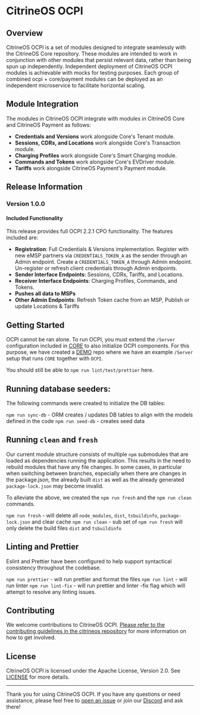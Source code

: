 # CitrineOS OCPI

## Overview

CitrineOS OCPI is a set of modules designed to integrate seamlessly with the CitrineOS Core repository. These modules are intended to work in conjunction with other modules that persist relevant data, rather than being spun up independently. Independent deployment of CitrineOS OCPI modules is achievable with mocks for testing purposes. Each group of combined ocpi + core/payment modules can be deployed as an independent microservice to facilitate horizontal scaling.

## Module Integration

The modules in CitrineOS OCPI integrate with modules in CitrineOS Core and CitrineOS Payment as follows:

- **Credentials and Versions** work alongside Core's Tenant module.
- **Sessions, CDRs, and Locations** work alongside Core's Transaction module.
- **Charging Profiles** work alongside Core's Smart Charging module.
- **Commands and Tokens** work alongside Core's EVDriver module.
- **Tariffs** work alongside CitrineOS Payment's Payment module.

## Release Information

### Version 1.0.0

#### Included Functionality

This release provides full OCPI 2.2.1 CPO functionality. The features included are:

- **Registration**: Full Credentials & Versions implementation. Register with new eMSP partners via `CREDENTIALS_TOKEN_A` as the sender through an Admin endpoint. Create a `CREDENTIALS_TOKEN_A` through Admin endpoint. Un-register or refresh client credentials through Admin endpoints.
- **Sender Interface Endpoints**: Sessions, CDRs, Tariffs, and Locations.
- **Receiver Interface Endpoints**: Charging Profiles, Commands, and Tokens.
- **Pushes all data to MSPs**
- **Other Admin Endpoints**: Refresh Token cache from an MSP, Publish or update Locations & Tariffs

## Getting Started
OCPI cannot be ran alone. To run OCPI, you must extend the `/Server` configuration included in
[CORE](https://github.com/citrineos/citrineos-core) to also initialize OCPI components. For this purpose,
we have created a [DEMO](https://github.com/citrineos/citrineos-demo) repo where we have an example `/Server`
setup that runs `CORE` together with `OCPI`.

You should still be able to `npm run lint/test/prettier` here.

## Running database seeders:
The following commands were created to initialize the DB tables:

`npm run sync-db` - ORM creates / updates DB tables to align with the models defined in the code
`npm run seed-db` - creates seed data

## Running `clean` and `fresh`

Our current module structure consists of multiple `npm` submodules that are loaded as dependencies
running the application. This results in the need to rebuild modules that have any file changes. In
some cases, in particular when switching between branches, especially when there are changes in the
package.json, the already built `dist` as well as the already generated `package-lock.json` may
become invalid.

To alleviate the above, we created the `npm run fresh` and the `npm run clean` commands.

`npm run fresh` - will delete all `node_modules`, `dist`, `tsbuildinfo`, `package-lock.json` and clear cache
`npm run clean` - sub set of `npm run fresh` will only delete the build files `dist` and `tsbuildinfo`

## Linting and Prettier

Eslint and Prettier have been configured to help support syntactical consistency throughout the codebase.

`npm run prettier` - will run prettier and format the files
`npm run lint` - will run linter
`npm run lint-fix` - will run prettier and linter -fix flag which will attempt to resolve any linting issues.

## Contributing

We welcome contributions to CitrineOS OCPI. [Please refer to the contributing guidelines in the citrineos repository](https://github.com/citrineos/citrineos/blob/main/CONTRIBUTING.md) for more information on how to get involved.

## License

CitrineOS OCPI is licensed under the Apache License, Version 2.0. See [LICENSE](LICENSE) for more details.

---

Thank you for using CitrineOS OCPI. If you have any questions or need assistance, please feel free to [open an issue](https://github.com/citrineos/citrineos/issues) or join our [Discord](https://discord.gg/FhkRJknV3N) and ask there!
